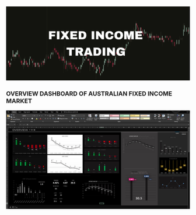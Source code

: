 ![](Screenshots/FI_TRADING.jpg)
<br/>

### OVERVIEW DASHBOARD OF AUSTRALIAN FIXED INCOME MARKET<br/>
![](screenshots/DB.jpg)
